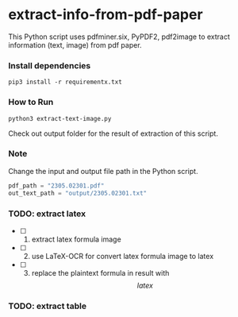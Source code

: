# extract-info-from-pdf-paper
This Python script uses pdfminer.six, PyPDF2, pdf2image to extract information (text, image) from pdf paper. 


### Install dependencies
```
pip3 install -r requirementx.txt
```

### How to Run
```plaintext
python3 extract-text-image.py
```
Check out output folder for the result of extraction of this script.

### Note
Change the input and output file path in the Python script.
```python
pdf_path = "2305.02301.pdf"
out_text_path = "output/2305.02301.txt" 
```

### TODO: extract latex
- [ ] 1. extract latex formula image
- [ ] 2. use LaTeX-OCR for convert latex formula image to latex
- [ ] 3. replace the plaintext formula in result with $$ latex $$

### TODO: extract table

